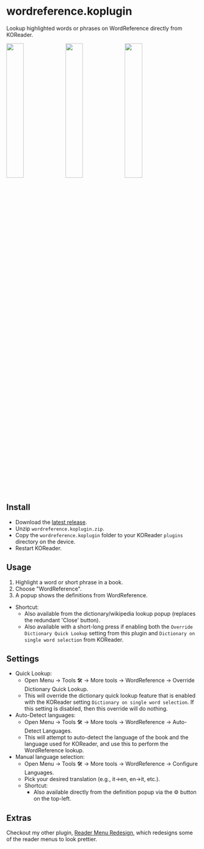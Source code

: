 # wordreference.koplugin

Lookup highlighted words or phrases on WordReference directly from KOReader.

<p align="left">
  <img src="https://github.com/user-attachments/assets/d6dcf619-65cc-4027-8be7-47941c7027f5" width=30%>
  <img src="https://github.com/user-attachments/assets/3184ec14-d38c-4d1c-915d-d0e3c0538b10" width=30%>
	<img src="https://github.com/user-attachments/assets/77ada939-7b08-4542-b089-a830264af939" width=30%>
</p>

## Install

- Download the [latest release](https://github.com/kristianpennacchia/wordreference.koplugin/releases/latest).
- Unzip `wordreference.koplugin.zip`.
- Copy the `wordreference.koplugin` folder to your KOReader `plugins` directory on the device.
- Restart KOReader.

## Usage

1. Highlight a word or short phrase in a book.
2. Choose "WordReference".
3. A popup shows the definitions from WordReference.

- Shortcut:
  - Also available from the dictionary/wikipedia lookup popup (replaces the redundant 'Close' button).
  - Also available with a short-long press if enabling both the `Override Dictionary Quick Lookup` setting from this plugin and `Dictionary on single word selection` from KOReader.

## Settings

- Quick Lookup:
  - Open Menu → Tools 🛠️ → More tools → WordReference → Override Dictionary Quick Lookup.
  - This will override the dictionary quick lookup feature that is enabled with the KOReader setting `Dictionary on single word selection`. If this setting is disabled, then this override will do nothing.
- Auto-Detect languages:
    - Open Menu → Tools 🛠️ → More tools → WordReference → Auto-Detect Languages.
    - This will attempt to auto-detect the language of the book and the language used for KOReader, and use this to perform the WordReference lookup.
- Manual language selection:
  - Open Menu → Tools 🛠️ → More tools → WordReference → Configure Languages.
  - Pick your desired translation (e.g., it→en, en→it, etc.).
  - Shortcut:
  	- Also available directly from the definition popup via the ⚙️ button on the top-left.

## Extras

Checkout my other plugin, [Reader Menu Redesign](https://github.com/kristianpennacchia/zzz-readermenuredesign.koplugin), which redesigns some of the reader menus to look prettier.
